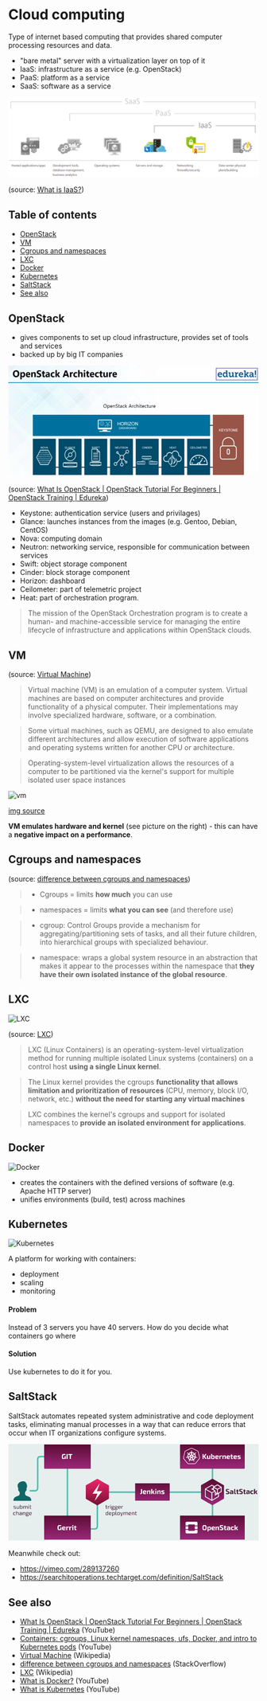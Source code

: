 # Cloud computing
Type of internet based computing that provides shared computer processing resources and data.

- "bare metal" server with a virtualization layer on top of it
- IaaS: infrastructure as a service (e.g. OpenStack)
- PaaS: platform as a service
- SaaS: software as a service

![cloud services](img/cloud-services.png)

(source: [What is IaaS?](https://azure.microsoft.com/en-us/overview/what-is-iaas/))

## Table of contents
* [OpenStack](#openstack)
* [VM](#vm)
* [Cgroups and namespaces](#cgroups-ang-namespaces)
* [LXC](#lxc)
* [Docker](#docker)
* [Kubernetes](#kubernetes)
* [SaltStack](#saltstack)
* [See also](#see-also)

## OpenStack
- gives components to set up cloud infrastructure, provides set of tools and services
- backed up by big IT companies

![OpenStack architecture](img/open-stack-architecture.png)

(source: [What Is OpenStack | OpenStack Tutorial For Beginners | OpenStack Training | Edureka])

- Keystone: authentication service (users and privilages)
- Glance: launches instances from the images (e.g. Gentoo, Debian, CentOS)
- Nova: computing domain
- Neutron: networking service, responsible for communication between services
- Swift: object storage component
- Cinder: block storage component
- Horizon: dashboard
- Ceilometer: part of telemetric project
- Heat: part of orchestration program.
>The mission of the OpenStack Orchestration program is to create a human- and machine-accessible service for managing the entire lifecycle of infrastructure and applications within OpenStack clouds.

## VM
(source: [Virtual Machine])
>Virtual machine (VM) is an emulation of a computer system. Virtual machines are based on computer architectures and provide functionality of a physical computer. Their implementations may involve specialized hardware, software, or a combination.

>Some virtual machines, such as QEMU, are designed to also emulate different architectures and allow execution of software applications and operating systems written for another CPU or architecture.

>Operating-system-level virtualization allows the resources of a computer to be partitioned via the kernel's support for multiple isolated user space instances

![vm](https://www.veeam.com/blog/wp-content/uploads/2015/10/2015-Q4-Physical-Servers-vs-VMs.png)

[img source](https://www.veeam.com/blog/why-virtual-machine-backups-different.html)

__VM emulates hardware and kernel__ (see picture on the right) - this can have a __negative impact on a performance__.

## Cgroups and namespaces
(source: [difference between cgroups and namespaces])

>- Cgroups = limits __how much__ you can use

>- namespaces = limits __what you can see__ (and therefore use)

>- cgroup: Control Groups provide a mechanism for aggregating/partitioning sets of tasks, and all their future children, into hierarchical groups with specialized behaviour.

>- namespace: wraps a global system resource in an abstraction that makes it appear to the processes within the namespace that __they have their own isolated instance of the global resource__.

## LXC
![LXC](https://upload.wikimedia.org/wikipedia/commons/4/40/Linux_Containers_logo.png)

(source: [LXC])

>LXC (Linux Containers) is an operating-system-level virtualization method for running multiple isolated Linux systems (containers) on a control host __using a single Linux kernel__.

>The Linux kernel provides the cgroups __functionality that allows limitation and prioritization of resources__ (CPU, memory, block I/O, network, etc.) __without the need for starting any virtual machines__

>LXC combines the kernel's cgroups and support for isolated namespaces to __provide an isolated environment for applications__.

## Docker
![Docker](https://www.docker.com/sites/default/files/social/docker_facebook_share.png)

- creates the containers with the defined versions of software (e.g. Apache HTTP server)
- unifies environments (build, test) across machines

## Kubernetes
![Kubernetes](https://www.agconnect.nl/sites/ag/files/styles/article_main_image/public/KubernetesLogo.jpg?itok=G5-y6hDn)

A platform for working with containers:
- deployment
- scaling
- monitoring

#### Problem
Instead of 3 servers you have 40 servers. How do you decide what containers go where

#### Solution
Use kubernetes to do it for you.

## SaltStack
SaltStack automates repeated system administrative and code deployment tasks, eliminating manual processes in a way that can reduce errors that occur when IT organizations configure systems.


![DriveTrain](img/DriveTrain.png)

Meanwhile check out:
- https://vimeo.com/289137260
- https://searchitoperations.techtarget.com/definition/SaltStack

## See also
- [What Is OpenStack | OpenStack Tutorial For Beginners | OpenStack Training | Edureka] (YouTube)
- [Containers: cgroups, Linux kernel namespaces, ufs, Docker, and intro to Kubernetes pods] (YouTube)
- [Virtual Machine] (Wikipedia)
- [difference between cgroups and namespaces] (StackOverflow)
- [LXC] (Wikipedia)
- [What is Docker?] (YouTube)
- [What is Kubernetes] (YouTube)

[What Is OpenStack | OpenStack Tutorial For Beginners | OpenStack Training | Edureka]: https://www.youtube.com/watch?v=Kfj5XiNdJN0
[difference between cgroups and namespaces]: https://stackoverflow.com/a/34825184
[Virtual Machine]: https://en.wikipedia.org/wiki/Virtual_machine
[Containers: cgroups, Linux kernel namespaces, ufs, Docker, and intro to Kubernetes pods]: https://www.youtube.com/watch?v=el7768BNUPw
[LXC]: https://en.wikipedia.org/wiki/LXC
[What is Docker?]: https://www.youtube.com/watch?v=RyxXe5mbzlU
[What is Kubernetes]: https://www.youtube.com/watch?v=R-3dfURb2hA
